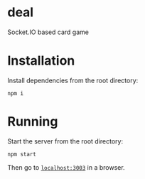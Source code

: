 # deal
Socket.IO based card game

# Installation

Install dependencies from the root directory:

```
npm i
```

# Running

Start the server from the root directory:

```
npm start
```

Then go to [`localhost:3003`](http://localhost:3003) in a browser.
